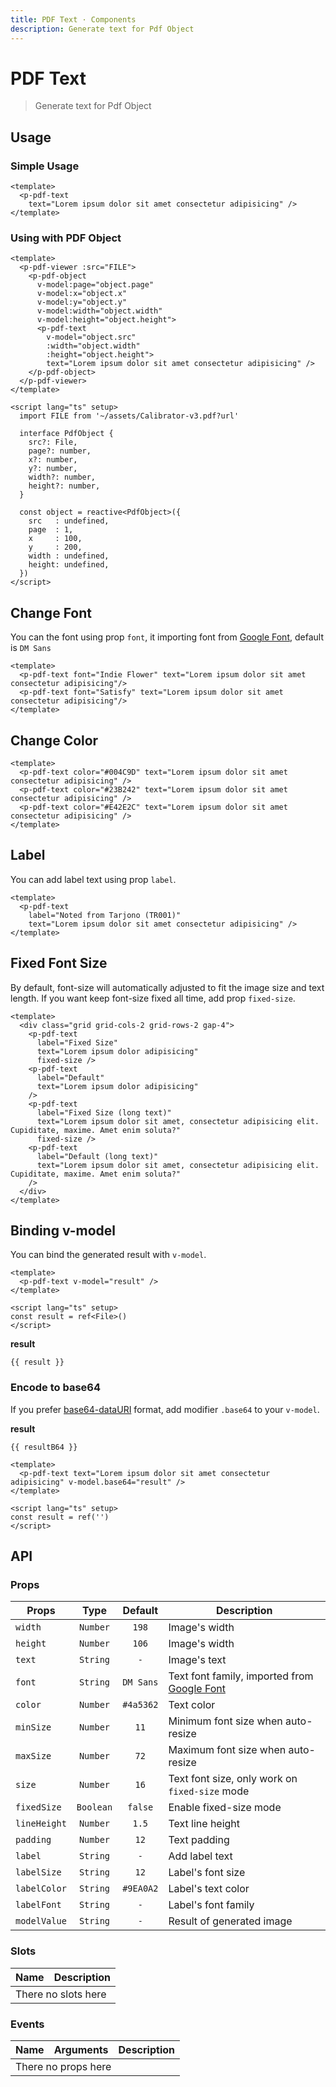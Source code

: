 ```yaml
---
title: PDF Text · Components
description: Generate text for Pdf Object
---
```


<script setup>
  import pPdfText from './PdfText.vue'
  import pPdfViewer from '../pdf-viewer/PdfViewer.vue'
  import pPdfObject from '../pdf-object/PdfObject.vue'
  import { reactive, ref } from 'vue-demi'
  import FILE from '../pdf-viewer/assets/Calibrator-v3.pdf?url'

  const result    = ref()
  const resultB64 = ref()

  const object1 = reactive({
    src   : undefined,
    page  : 1,
    x     : 100,
    y     : 200,
    width : undefined,
    height: undefined,
  })
</script>

# PDF Text

> Generate text for Pdf Object

## Usage

### Simple Usage

<preview class="flex-col">
  <p-pdf-text
    text="Lorem ipsum dolor sit amet consectetur adipisicing" />
</preview>

```vue
<template>
  <p-pdf-text
    text="Lorem ipsum dolor sit amet consectetur adipisicing" />
</template>
```

### Using with PDF Object

<preview>
  <p-pdf-viewer :src="FILE">
    <p-pdf-object
      v-model:page="object1.page"
      v-model:x="object1.x"
      v-model:y="object1.y"
      v-model:width="object1.width"
      v-model:height="object1.height">
      <p-pdf-text
        v-model.base64="object1.src"
        :width="object1.width"
        :height="object1.height"
        text="Lorem ipsum dolor sit amet consectetur adipisicing" />
    </p-pdf-object>
  </p-pdf-viewer>
</preview>

```vue
<template>
  <p-pdf-viewer :src="FILE">
    <p-pdf-object
      v-model:page="object.page"
      v-model:x="object.x"
      v-model:y="object.y"
      v-model:width="object.width"
      v-model:height="object.height">
      <p-pdf-text
        v-model="object.src"
        :width="object.width"
        :height="object.height">
        text="Lorem ipsum dolor sit amet consectetur adipisicing" />
    </p-pdf-object>
  </p-pdf-viewer>
</template>

<script lang="ts" setup>
  import FILE from '~/assets/Calibrator-v3.pdf?url'

  interface PdfObject {
    src?: File,
    page?: number,
    x?: number,
    y?: number,
    width?: number,
    height?: number,
  }

  const object = reactive<PdfObject>({
    src   : undefined,
    page  : 1,
    x     : 100,
    y     : 200,
    width : undefined,
    height: undefined,
  })
</script>
```

## Change Font

You can the font using prop `font`, it importing font from [Google Font][google-font], default is `DM Sans`

<preview class="flex-col">
  <p-pdf-text font="Indie Flower" text="Lorem ipsum dolor sit amet consectetur adipisicing"/>
  <p-pdf-text font="Satisfy" text="Lorem ipsum dolor sit amet consectetur adipisicing"/>
</preview>

```vue
<template>
  <p-pdf-text font="Indie Flower" text="Lorem ipsum dolor sit amet consectetur adipisicing"/>
  <p-pdf-text font="Satisfy" text="Lorem ipsum dolor sit amet consectetur adipisicing"/>
</template>
```

## Change Color

<preview class="flex-col">
  <p-pdf-text color="#004C9D" text="Lorem ipsum dolor sit amet consectetur adipisicing" />
  <p-pdf-text color="#23B242" text="Lorem ipsum dolor sit amet consectetur adipisicing" />
  <p-pdf-text color="#E42E2C" text="Lorem ipsum dolor sit amet consectetur adipisicing" />
</preview>

```vue
<template>
  <p-pdf-text color="#004C9D" text="Lorem ipsum dolor sit amet consectetur adipisicing" />
  <p-pdf-text color="#23B242" text="Lorem ipsum dolor sit amet consectetur adipisicing" />
  <p-pdf-text color="#E42E2C" text="Lorem ipsum dolor sit amet consectetur adipisicing" />
</template>
```

## Label

You can add label text using prop `label`.

<preview class="flex-col">
  <p-pdf-text
    label="Noted from Tarjono (TR001)"
    text="Lorem ipsum dolor sit amet consectetur adipisicing" />
</preview>

```vue
<template>
  <p-pdf-text
    label="Noted from Tarjono (TR001)"
    text="Lorem ipsum dolor sit amet consectetur adipisicing" />
</template>
```

## Fixed Font Size

By default, font-size will automatically adjusted to fit the image size and text length.
If you want keep font-size fixed all time, add prop `fixed-size`.

<preview>
  <div class="grid grid-cols-2 grid-rows-2 gap-4">
    <p-pdf-text
      label="Fixed Size"
      text="Lorem ipsum dolor adipisicing"
      fixed-size />
    <p-pdf-text
      label="Default"
      text="Lorem ipsum dolor adipisicing"
    />
    <p-pdf-text
      label="Fixed Size (long text)"
      text="Lorem ipsum dolor sit amet, consectetur adipisicing elit. Cupiditate, maxime. Amet enim soluta?"
      fixed-size />
    <p-pdf-text
      label="Default (long text)"
      text="Lorem ipsum dolor sit amet, consectetur adipisicing elit. Cupiditate, maxime. Amet enim soluta?"
    />
  </div>
</preview>

```vue
<template>
  <div class="grid grid-cols-2 grid-rows-2 gap-4">
    <p-pdf-text
      label="Fixed Size"
      text="Lorem ipsum dolor adipisicing"
      fixed-size />
    <p-pdf-text
      label="Default"
      text="Lorem ipsum dolor adipisicing"
    />
    <p-pdf-text
      label="Fixed Size (long text)"
      text="Lorem ipsum dolor sit amet, consectetur adipisicing elit. Cupiditate, maxime. Amet enim soluta?"
      fixed-size />
    <p-pdf-text
      label="Default (long text)"
      text="Lorem ipsum dolor sit amet, consectetur adipisicing elit. Cupiditate, maxime. Amet enim soluta?"
    />
  </div>
</template>
```

## Binding v-model

You can bind the generated result with `v-model`.

<preview class="flex-col">
  <p-pdf-text text="Lorem ipsum dolor sit amet consectetur adipisicing" v-model="result" />
</preview>

```vue
<template>
  <p-pdf-text v-model="result" />
</template>

<script lang="ts" setup>
const result = ref<File>()
</script>
```

**result**

<pre class="truncate"><code>{{ result }}</code></pre>

### Encode to base64

If you prefer [base64-dataURI][data-uri] format, add modifier `.base64` to your `v-model`.

<preview class="flex-col">
  <p-pdf-text text="Lorem ipsum dolor sit amet consectetur adipisicing" v-model.base64="resultB64" />
</preview>

**result**

<pre class="truncate"><code>{{ resultB64 }}</code></pre>

```vue
<template>
  <p-pdf-text text="Lorem ipsum dolor sit amet consectetur adipisicing" v-model.base64="result" />
</template>

<script lang="ts" setup>
const result = ref('')
</script>
```
## API

### Props

| Props        |   Type    |  Default  | Description                                                |
|--------------|:---------:|:---------:|------------------------------------------------------------|
| `width`      | `Number`  |   `198`   | Image's width                                              |
| `height`     | `Number`  |   `106`   | Image's width                                              |
| `text`       | `String`  |    `-`    | Image's text                                               |
| `font`       | `String`  | `DM Sans` | Text font family, imported from [Google Font][google-font] |
| `color`      | `Number`  | `#4a5362` | Text color                                                 |
| `minSize`    | `Number`  |   `11`    | Minimum font size when auto-resize                         |
| `maxSize`    | `Number`  |   `72`    | Maximum font size when auto-resize                         |
| `size`       | `Number`  |   `16`    | Text font size, only work on `fixed-size` mode             |
| `fixedSize`  | `Boolean` |  `false`  | Enable fixed-size mode                                     |
| `lineHeight` | `Number`  |   `1.5`   | Text line height                                           |
| `padding`    | `Number`  |   `12`    | Text padding                                               |
| `label`      | `String`  |    `-`    | Add label text                                             |
| `labelSize`  | `String`  |   `12`    | Label's font size                                          |
| `labelColor` | `String`  | `#9EA0A2` | Label's text color                                         |
| `labelFont`  | `String`  |    `-`    | Label's font family                                        |
| `modelValue` | `String`  |    `-`    | Result of generated image                                  |

### Slots

<table>
  <thead>
    <tr>
      <th>Name</th>
      <th>Description</th>
    </tr>
  </thead>
  <tbody>
    <tr>
      <td colspan="2" class="text-center">There no slots here</td>
    </tr>
  </tbody>
</table>

### Events

<table>
  <thead>
    <tr>
      <th>Name</th>
      <th>Arguments</th>
      <th>Description</th>
    </tr>
  </thead>
  <tbody>
    <tr>
      <td colspan="3" class="text-center">There no props here</td>
    </tr>
  </tbody>
</table>

[google-font]: https://fonts.google.com/
[data-uri]: https://en.wikipedia.org/wiki/Data_URI_scheme
